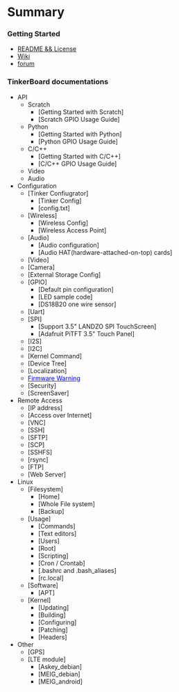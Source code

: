 # Summary

### Getting Started

* [README && License](README.md)
* [Wiki](https://tinkerboarding.co.uk/wiki/index.php?title=Main_Page)
* [forum](https://tinkerboarding.co.uk/forum/index.php)

### TinkerBoard documentations

* API
    * Scratch
        * [Getting Started with Scratch]
        * [Scratch GPIO Usage Guide]
    * Python
        * [Getting Started with Python]
        * [Python GPIO Usage Guide]
    * C/C++
        * [Getting Started with C/C++]
        * [C/C++ GPIO Usage Guide]
    * Video
    * Audio
* Configuration
    * [Tinker Confiugrator]
        * [Tinker Config]
        * [config.txt]
    * [Wireless]
        * [Wireless Config]
        * [Wireless Access Point]
    * [Audio]
        * [Audio configuration]
        * [Audio HAT(hardware-attached-on-top) cards]
    * [Video]
    * [Camera]
    * [External Storage Config]
    * [GPIO]
        * [Default pin configuration]
        * [LED sample code]
        * [DS18B20 one wire sensor]
    * [Uart]
    * [SPI]
        * [Support 3.5" LANDZO SPI TouchScreen]
        * [Adafruit PiTFT 3.5" Touch Panel]
    * [I2S]
    * [I2C]
    * [Kernel Command]
    * [Device Tree]
    * [Localization]
    * [<font color="blue">Firmware Warning</font>](Configuration/FirmwareWarning.md)
    * [Security]
    * [ScreenSaver]
* Remote Access
    * [IP address]
    * [Access over Internet]
    * [VNC]
    * [SSH]
    * [SFTP]
    * [SCP]
    * [SSHFS]
    * [rsync]
    * [FTP]
    * [Web Server]
* Linux
    * [Filesystem]
        * [Home]
        * [Whole File system]
        * [Backup]
    * [Usage]
        * [Commands]
        * [Text editors]
        * [Users]
        * [Root]
        * [Scripting]
        * [Cron / Crontab]
        * [.bashrc and .bash_aliases]
        * [rc.local]
    * [Software]
        * [APT]
    * [Kernel]
        * [Updating]
        * [Building]
        * [Configuring]
        * [Patching]
        * [Headers]
* Other
    * [GPS]
    * [LTE module]
        * [Askey_debian]
        * [MEIG_debian]
        * [MEIG_android]

